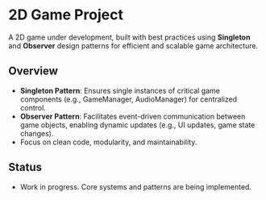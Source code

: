 # 2D Game Project

A 2D game under development, built with best practices using **Singleton** and **Observer** design patterns for efficient and scalable game architecture.

## Overview
- **Singleton Pattern**: Ensures single instances of critical game components (e.g., GameManager, AudioManager) for centralized control.
- **Observer Pattern**: Facilitates event-driven communication between game objects, enabling dynamic updates (e.g., UI updates, game state changes).
- Focus on clean code, modularity, and maintainability.

## Status
- Work in progress. Core systems and patterns are being implemented.
